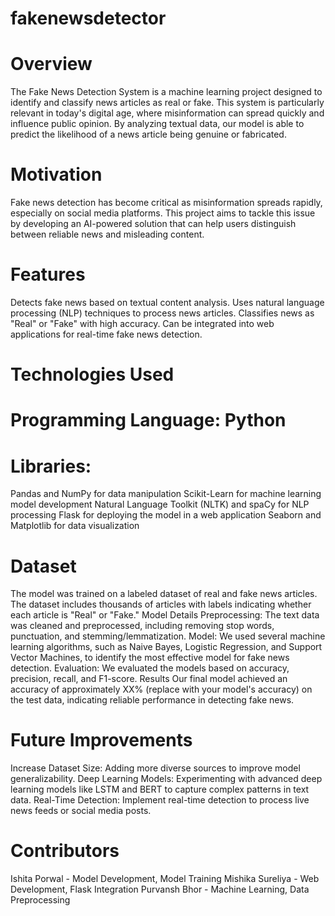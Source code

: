 # fakenewsdetector
# Overview
The Fake News Detection System is a machine learning project designed to identify and classify news articles as real or fake. This system is particularly relevant in today's digital age, where misinformation can spread quickly and influence public opinion. By analyzing textual data, our model is able to predict the likelihood of a news article being genuine or fabricated.

# Motivation
Fake news detection has become critical as misinformation spreads rapidly, especially on social media platforms. This project aims to tackle this issue by developing an AI-powered solution that can help users distinguish between reliable news and misleading content.

# Features
Detects fake news based on textual content analysis.
Uses natural language processing (NLP) techniques to process news articles.
Classifies news as "Real" or "Fake" with high accuracy.
Can be integrated into web applications for real-time fake news detection.
# Technologies Used
# Programming Language: Python
# Libraries:
Pandas and NumPy for data manipulation
Scikit-Learn for machine learning model development
Natural Language Toolkit (NLTK) and spaCy for NLP processing
Flask for deploying the model in a web application
Seaborn and Matplotlib for data visualization
# Dataset
The model was trained on a labeled dataset of real and fake news articles. The dataset includes thousands of articles with labels indicating whether each article is "Real" or "Fake."
Model Details
Preprocessing: The text data was cleaned and preprocessed, including removing stop words, punctuation, and stemming/lemmatization.
Model: We used several machine learning algorithms, such as Naive Bayes, Logistic Regression, and Support Vector Machines, to identify the most effective model for fake news detection.
Evaluation: We evaluated the models based on accuracy, precision, recall, and F1-score.
Results
Our final model achieved an accuracy of approximately XX% (replace with your model's accuracy) on the test data, indicating reliable performance in detecting fake news.

# Future Improvements
Increase Dataset Size: Adding more diverse sources to improve model generalizability.
Deep Learning Models: Experimenting with advanced deep learning models like LSTM and BERT to capture complex patterns in text data.
Real-Time Detection: Implement real-time detection to process live news feeds or social media posts.

# Contributors
Ishita Porwal - Model Development, Model Training 
Mishika Sureliya - Web Development, Flask Integration
Purvansh Bhor - Machine Learning, Data Preprocessing 

